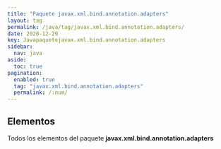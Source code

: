 ```yaml
---
title: "Paquete javax.xml.bind.annotation.adapters"
layout: tag
permalink: /java/tag/javax.xml.bind.annotation.adapters/
date: 2020-12-29
key: Javapaquetejavax.xml.bind.annotation.adapters
sidebar: 
  nav: java
aside: 
  toc: true
pagination: 
  enabled: true
  tag: "javax.xml.bind.annotation.adapters"
  permalink: /:num/
---
```


<h2>Elementos</h2>
Todos los elementos del paquete <strong>javax.xml.bind.annotation.adapters</strong>
